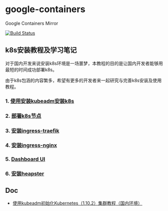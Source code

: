 # google-containers
Google Containers Mirror

[![Build Status](https://travis-ci.org/RainingNight/google-containers.svg?branch=master)](https://travis-ci.org/RainingNight/google-containers)

## k8s安装教程及学习笔记

对于国内开发来说安装k8s环境是一场噩梦，本教程的目的是让国内开发者能够用最短的时间成功部署k8s。

由于k8s包涵的内容繁多，希望有更多的开发者来一起研究与完善k8s安装及使用教程。

### 1. [使用安装kubeadm安装k8s](docs/kubeadm-k8s.md)
### 2. [部署k8s节点](docs/join-k8s.md)
### 3. [安装ingress-traefik](docs/ingress-traefik.md)
### 4. [安装ingress-nginx](docs/ingress-nginx.md)
### 5. [Dashboard UI](docs/dashboard.md)
### 6. [安装heapster](docs/dashboard.md)
## Doc

* [使用kubeadm初始化Kubernetes（1.10.2）集群教程（国内环境）](http://www.cnblogs.com/RainingNight/p/using-kubeadm-to-create-a-cluster.html)
